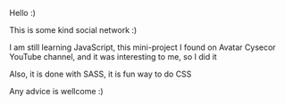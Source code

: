 Hello :)

This is some kind social network :)

I am still learning JavaScript, this mini-project I found on  Avatar
Cysecor YouTube channel, and it was interesting to me, so I did it

Also, it is done with SASS, it is fun way to do CSS

Any advice is wellcome :)